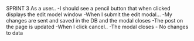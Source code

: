 SPRINT 3
As a user..
-I should see a pencil button that when clicked displays the edit model window
      -When I submit the edit modal...
         -My changes are sent and saved in the DB and the modal closes
         -The post on the page is updated
      -When I click cancel..
         -The modal closes
         - No changes to data
